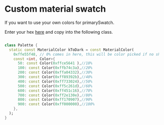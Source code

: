 # Custom material swatch

If you want to use your own colors for primarySwatch.

Enter your hex [here](https://maketintsandshades.com/) and copy into the following class.

```dart

class Palette { 
  static const MaterialColor kToDark = const MaterialColor( 
    0xffe55f48, // 0% comes in here, this will be color picked if no shade is selected when defining a Color property which doesn’t require a swatch. 
    const <int, Color>{ 
      50: const Color(0xffce5641 ),//10% 
      100: const Color(0xffb74c3a),//20% 
      200: const Color(0xffa04332),//30% 
      300: const Color(0xff89392b),//40% 
      400: const Color(0xff733024),//50% 
      500: const Color(0xff5c261d),//60% 
      600: const Color(0xff451c16),//70% 
      700: const Color(0xff2e130e),//80% 
      800: const Color(0xff170907),//90% 
      900: const Color(0xff000000),//100% 
    }, 
  ); 
}
```